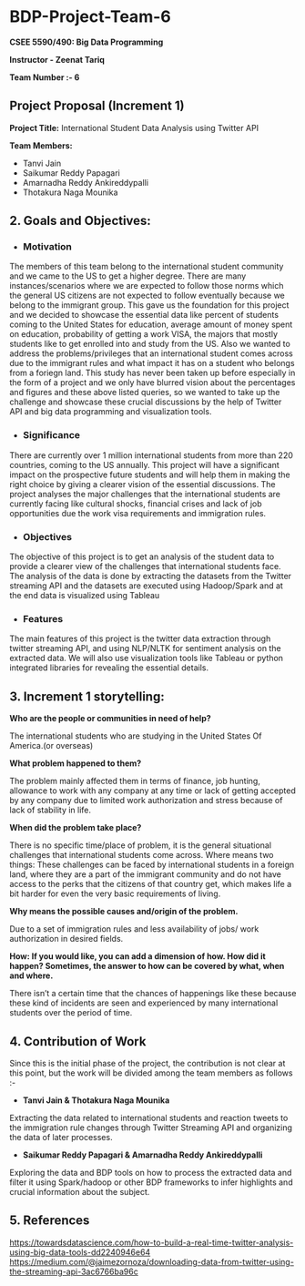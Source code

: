 # BDP-Project-Team-6

**CSEE 5590/490: Big Data Programming**

**Instructor -  Zeenat Tariq**

**Team Number :- 6**

## Project Proposal (Increment 1)

**Project Title:** International Student Data Analysis using Twitter API 

**Team Members:** 

- Tanvi Jain
- Saikumar Reddy Papagari
- Amarnadha Reddy Ankireddypalli
- Thotakura Naga Mounika


## 2. Goals and Objectives:

- ### Motivation

The members of this team belong to the international student community and we came to the US to get a higher degree. There are many instances/scenarios where we are expected to follow those norms which the general US citizens are not expected to follow eventually because we belong to the immigrant group. This gave us the foundation for this project and we decided to showcase the essential data like percent of students coming to the United States for education, average amount of money spent on education, probability of getting a work VISA, the majors that mostly students like to get enrolled into and study from the US. 
Also we wanted to address the problems/privileges that an international student comes across due to the immigrant rules and what impact it has on a student who belongs from a foriegn land. 
This study has never been taken up before especially in the form of a project and we only have blurred vision about the percentages and figures and these above listed queries, so we wanted to take up the challenge and showcase these crucial discussions by the help of Twitter API and big data programming and visualization tools.   

- ### Significance

There are currently over 1 million international students from more than 220 countries, coming to the US annually. This project will have a significant impact on the prospective future students and will help them in making the right choice by giving a clearer vision of the essential discussions. 
The project analyses the major challenges that the international students are currently facing like cultural shocks, financial crises  and lack of job opportunities due the work visa requirements and immigration rules. 

- ### Objectives

The objective of this project is to get an analysis of the student data to provide a clearer view of the challenges that international students face. The analysis of the data is done by extracting the datasets from the Twitter streaming API and the datasets are executed using Hadoop/Spark and at the end data is visualized using Tableau 

- ### Features

The main features of this project is the twitter data extraction through twitter streaming API, and using NLP/NLTK for sentiment analysis on the extracted data. We will also use visualization tools like Tableau or python integrated libraries for revealing the essential details.


## 3. Increment 1 storytelling:

**Who are the people or communities in need of help?**

The international students who are studying in the United States Of America.(or overseas)

**What problem happened to them?**

The problem mainly affected them in terms of finance, job hunting, allowance to work with any company at any time or lack of getting accepted by any company due to limited work authorization and stress because of lack of stability in life. 

**When did the problem take place?**

There is no specific time/place of problem, it is the general situational challenges  that international students come across.
Where means two things: 
These challenges can be faced by international students in a foreign land, where they are a part of the immigrant community and do not have access to the perks that the citizens of that country get, which makes life a bit harder for even the very basic requirements of living. 

**Why means the possible causes and/origin of the problem.**

Due to a set of immigration rules and less availability of jobs/ work authorization in desired fields.

**How: If you would like, you can add a dimension of how. How did it happen? Sometimes, the answer to how can be covered by what, when and where.**

There isn’t a certain time that the chances of happenings like these because these kind of incidents are seen and experienced by many international students over the period of time. 

## 4. Contribution of Work

Since this is the initial phase of the project, the contribution is not clear at this point, but the work will be divided among the team members as follows :- 

- **Tanvi Jain & Thotakura Naga Mounika** 

Extracting the data related to international students and reaction tweets to the immigration rule changes through Twitter Streaming API and organizing the data of later processes. 

- **Saikumar Reddy Papagari & Amarnadha Reddy Ankireddypalli** 

Exploring the data and BDP tools on how to process the extracted data and filter it using Spark/hadoop or other BDP frameworks to infer highlights and crucial information about the subject. 

## 5. References

https://towardsdatascience.com/how-to-build-a-real-time-twitter-analysis-using-big-data-tools-dd2240946e64
https://medium.com/@jaimezornoza/downloading-data-from-twitter-using-the-streaming-api-3ac6766ba96c


